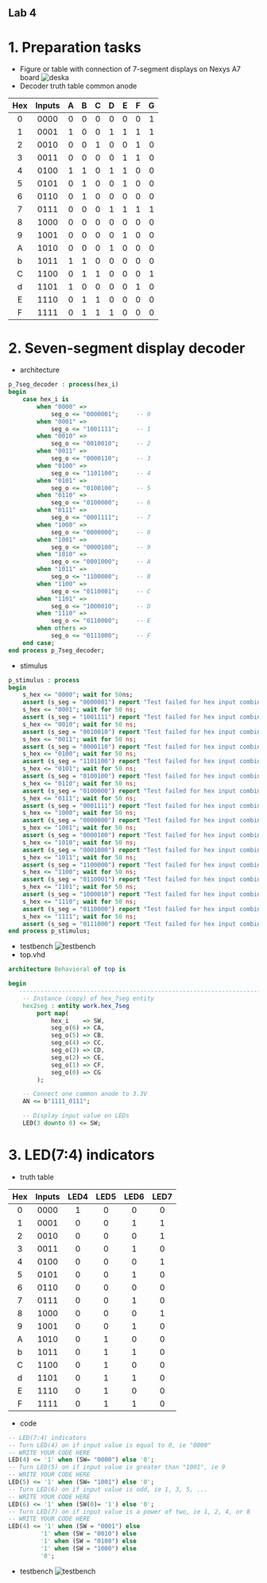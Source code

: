 ## Lab 4
# 1. Preparation tasks
   * Figure or table with connection of 7-segment displays on Nexys A7 board
 ![deska](board.png)
   * Decoder truth table common anode

| **Hex** | **Inputs** | **A** | **B** | **C** | **D** | **E** | **F** | **G** |
| :-: | :-: | :-: | :-: | :-: | :-: | :-: | :-: | :-: |
| 0 | 0000 | 0 | 0 | 0 | 0 | 0 | 0 | 1 |
| 1 | 0001 | 1 | 0 | 0 | 1 | 1 | 1 | 1 |
| 2 | 0010 | 0 | 0 | 1 | 0 | 0 | 1 | 0 |
| 3 | 0011 | 0 | 0 | 0 | 0 | 1 | 1 | 0 |
| 4 | 0100 | 1 | 1 | 0 | 1 | 1 | 0 | 0 |
| 5 | 0101 | 0 | 1 | 0 | 0 | 1 | 0 | 0 |
| 6 | 0110 | 0 | 1 | 0 | 0 | 0 | 0 | 0 |
| 7 | 0111 | 0 | 0 | 0 | 1 | 1 | 1 | 1 |
| 8 | 1000 | 0 | 0 | 0 | 0 | 0 | 0 | 0 |
| 9 | 1001 | 0 | 0 | 0 | 0 | 1 | 0 | 0 |
| A | 1010 | 0 | 0 | 0 | 1 | 0 | 0 | 0 |
| b | 1011 | 1 | 1 | 0 | 0 | 0 | 0 | 0 |
| C | 1100 | 0 | 1 | 1 | 0 | 0 | 0 | 1 |
| d | 1101 | 1 | 0 | 0 | 0 | 0 | 1 | 0 |
| E | 1110 | 0 | 1 | 1 | 0 | 0 | 0 | 0 |
| F | 1111 | 0 | 1 | 1 | 1 | 0 | 0 | 0 |

# 2. Seven-segment display decoder
   * architecture
```vhdl
p_7seg_decoder : process(hex_i)
begin
    case hex_i is
        when "0000" =>
            seg_o <= "0000001";     -- 0
        when "0001" =>
            seg_o <= "1001111";     -- 1
        when "0010" =>
            seg_o <= "0010010";     -- 2
        when "0011" =>
            seg_o <= "0000110";     -- 3
        when "0100" =>
            seg_o <= "1101100";     -- 4
        when "0101" =>
            seg_o <= "0100100";     -- 5
        when "0110" =>
            seg_o <= "0100000";     -- 6
        when "0111" =>
            seg_o <= "0001111";     -- 7
        when "1000" =>
            seg_o <= "0000000";     -- 8
        when "1001" =>
            seg_o <= "0000100";     -- 9
        when "1010" =>
            seg_o <= "0001000";     -- A
        when "1011" =>
            seg_o <= "1100000";     -- B
        when "1100" =>
            seg_o <= "0110001";     -- C
        when "1101" =>
            seg_o <= "1000010";     -- D
        when "1110" =>
            seg_o <= "0110000";     -- E
        when others =>
            seg_o <= "0111000";     -- F
    end case;
end process p_7seg_decoder;
```
   * stimulus
```vhdl
p_stimulus : process
begin
    s_hex <= "0000"; wait for 50ns;
    assert (s_seg = "0000001") report "Test failed for hex input combination: 0000" severity error;
    s_hex <= "0001"; wait for 50 ns;
    assert (s_seg = "1001111") report "Test failed for hex input combination: 0001" severity error;
    s_hex <= "0010"; wait for 50 ns;
    assert (s_seg = "0010010") report "Test failed for hex input combination: 0010" severity error;
    s_hex <= "0011"; wait for 50 ns;
    assert (s_seg = "0000110") report "Test failed for hex input combination: 0011" severity error;
    s_hex <= "0100"; wait for 50 ns;
    assert (s_seg = "1101100") report "Test failed for hex input combination: 0100" severity error;
    s_hex <= "0101"; wait for 50 ns;
    assert (s_seg = "0100100") report "Test failed for hex input combination: 0101" severity error;
    s_hex <= "0110"; wait for 50 ns;
    assert (s_seg = "0100000") report "Test failed for hex input combination: 0110" severity error;
    s_hex <= "0111"; wait for 50 ns;
    assert (s_seg = "0001111") report "Test failed for hex input combination: 0111" severity error;
    s_hex <= "1000"; wait for 50 ns;
    assert (s_seg = "0000000") report "Test failed for hex input combination: 1000" severity error;
    s_hex <= "1001"; wait for 50 ns;
    assert (s_seg = "0000100") report "Test failed for hex input combination: 1001" severity error;
    s_hex <= "1010"; wait for 50 ns;
    assert (s_seg = "0001000") report "Test failed for hex input combination: 1010" severity error;
    s_hex <= "1011"; wait for 50 ns;
    assert (s_seg = "1100000") report "Test failed for hex input combination: 1011" severity error;
    s_hex <= "1100"; wait for 50 ns;
    assert (s_seg = "0110001") report "Test failed for hex input combination: 1100" severity error;
    s_hex <= "1101"; wait for 50 ns;
    assert (s_seg = "1000010") report "Test failed for hex input combination: 1101" severity error;
    s_hex <= "1110"; wait for 50 ns;
    assert (s_seg = "0110000") report "Test failed for hex input combination: 1110" severity error;
    s_hex <= "1111"; wait for 50 ns;
    assert (s_seg = "0111000") report "Test failed for hex input combination: 1111" severity error;
end process p_stimulus;
```
   * testbench
![testbench](testbench.jpg)
   * top.vhd
```vhdl
architecture Behavioral of top is

begin
   --------------------------------------------------------------------
    -- Instance (copy) of hex_7seg entity
    hex2seg : entity work.hex_7seg
        port map(
            hex_i    => SW,
            seg_o(6) => CA,
            seg_o(5) => CB,
            seg_o(4) => CC,
            seg_o(3) => CD,
            seg_o(2) => CE,
            seg_o(1) => CF,
            seg_o(0) => CG
        );

    -- Connect one common anode to 3.3V
    AN <= b"1111_0111";

    -- Display input value on LEDs
    LED(3 downto 0) <= SW;
```
# 3. LED(7:4) indicators
   * truth table

| **Hex** | **Inputs** | **LED4** | **LED5** | **LED6** | **LED7** |
| :-: | :-: | :-: | :-: | :-: | :-: |
| 0 | 0000 | 1 | 0 | 0 | 0 |
| 1 | 0001 | 0 | 0 | 1 | 1 |
| 2 | 0010 | 0 | 0 | 0 | 1 |
| 3 | 0011 | 0 | 0 | 1 | 0 |
| 4 | 0100 | 0 | 0 | 0 | 1 |
| 5 | 0101 | 0 | 0 | 1 | 0 |
| 6 | 0110 | 0 | 0 | 0 | 0 |
| 7 | 0111 | 0 | 0 | 1 | 0 |
| 8 | 1000 | 0 | 0 | 0 | 1 |
| 9 | 1001 | 0 | 0 | 1 | 0 |
| A | 1010 | 0 | 1 | 0 | 0 |
| b | 1011 | 0 | 1 | 1 | 0 |
| C | 1100 | 0 | 1 | 0 | 0 |
| d | 1101 | 0 | 1 | 1 | 0 |
| E | 1110 | 0 | 1 | 0 | 0 |
| F | 1111 | 0 | 1 | 1 | 0 |

   * code
```vhdl
-- LED(7:4) indicators
-- Turn LED(4) on if input value is equal to 0, ie "0000"
-- WRITE YOUR CODE HERE
LED(4) <= '1' when (SW= "0000") else '0';
-- Turn LED(5) on if input value is greater than "1001", ie 9
-- WRITE YOUR CODE HERE
LED(5) <= '1' when (SW= "1001") else '0';
-- Turn LED(6) on if input value is odd, ie 1, 3, 5, ...
-- WRITE YOUR CODE HERE
LED(6) <= '1' when (SW(0)= '1') else '0';
-- Turn LED(7) on if input value is a power of two, ie 1, 2, 4, or 8
-- WRITE YOUR CODE HERE    
LED(4) <= '1' when (SW = "0001") else 
         '1' when (SW = "0010") else
         '1' when (SW = "0100") else
         '1' when (SW = "1000") else
         '0';
```
   * testbench
![testbench](testbench2.jpg)
